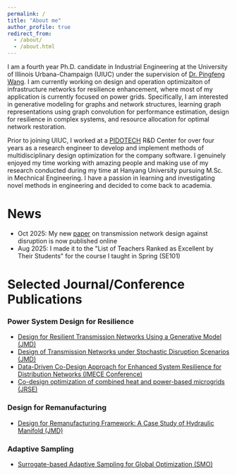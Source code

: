 ```yaml
---
permalink: /
title: "About me"
author_profile: true
redirect_from:
  - /about/
  - /about.html
---
```


I am a fourth year Ph.D. candidate in Industrial Engineering at the University of Illinois Urbana-Champaign (UIUC) under the supervision of [Dr. Pingfeng Wang](https://ise.illinois.edu/directory/profile/pingfeng). I am currently working on design and operation optimizaiton of infrastructure networks for resilience enhancement, where most of my application is currently focused on power grids. Specifically, I am interested in generative modeling for graphs and network structures, learning graph representations using graph convolution for performance estimation, design for resilience in complex systems, and resource allocation for optimal network restoration. 

Prior to joining UIUC, I worked at a [PIDOTECH](https://www.pidotech.com/eng/about/about01.php) R&D Center for over four years as a research engineer to develop and implement methods of multidisciplinary design optimization for the company software. I genuinely enjoyed my time working with amazing people and making use of my research conducted during my time at Hanyang University pursuing M.Sc. in Mechnical Engineering. I have a passion in learning and investigating novel methods in engineering and decided to come back to academia. 

News
=====
* Oct 2025: My new [paper](https://doi.org/10.1115/1.4070127) on transmission network design against disruption is now published online
* Aug 2025: I made it to the "List of Teachers Ranked as Excellent by Their Students" for the course I taught in Spring (SE101)


Selected Journal/Conference Publications
======
### Power System Design for Resilience
* [Design for Resilient Transmission Networks Using a Generative Model (JMD)](https://doi.org/10.1115/1.4067745)
* [Design of Transmission Networks under Stochastic Disruption Scenarios (JMD)](https://doi.org/10.1115/1.4070127)
* [Data-Driven Co-Design Approach for Enhanced System Resilience for Distribution Networks (IMECE Conference)](https://doi.org/10.1115/IMECE2024-145487)
* [Co-design optimization of combined heat and power-based microgrids (JRSE)](https://doi.org/10.1063/5.0165676)

### Design for Remanufacturing
* [Design for Remanufacturing Framework: A Case Study of Hydraulic Manifold (JMD)](https://doi.org/10.1115/1.4067746)

### Adaptive Sampling
* [Surrogate-based Adaptive Sampling for Global Optimization (SMO)](https://doi.org/10.1007/s00158-018-1942-2)

